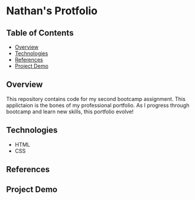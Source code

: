 # Nathan's Protfolio

## Table of Contents

* [Overview](#Overview)
* [Technologies](#Technologies)
* [References](#References)
* [Project Demo](#Project-Demo)

## Overview

This repository contains code for my second bootcamp assignment. This applictaion is the bones of my professional portfolio. As I progress through bootcamp and learn new skills, this portfolio evolve!

## Technologies

* HTML
* CSS

## References


## Project Demo